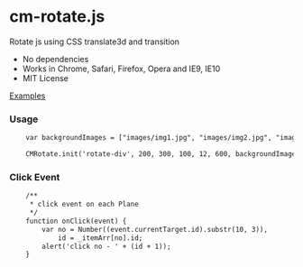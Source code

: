 cm-rotate.js
============

Rotate js using CSS translate3d and transition

 * No dependencies
 * Works in Chrome, Safari, Firefox, Opera and IE9, IE10
 * MIT License
 
[Examples](http://work.cmiscm.com/cm-rotate.js/)



### Usage ###
```html
    var backgroundImages = ["images/img1.jpg", "images/img2.jpg", "images/img3.jpg"];

    CMRotate.init('rotate-div', 200, 300, 100, 12, 600, backgroundImages);
```


### Click Event ###
```html
    /**
     * click event on each Plane
     */
    function onClick(event) {
        var no = Number((event.currentTarget.id).substr(10, 3)),
            id = _itemArr[no].id;
        alert('click no - ' + (id + 1));
    }
```

